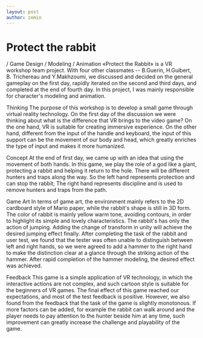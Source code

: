 ```yaml
---
layout: post
author: zemin 
---
```


# Protect the rabbit
/ Game Design / Modeling / Animation
«Protect the Rabbit» is a VR workshop team project. With four other classmates -- B.Guerin, H.Guibert, B. Trichereau and Y.Makhzoumi, we discussed and decided on the general gameplay on the first day, rapidly iterated on the second and third days, and completed at the end of fourth day. In this project, I was mainly responsible for character's modeling and animation.

Thinking
The purpose of this workshop is to develop a small game through virtual reality technology. On the first day of the discussion we were thinking about what is the difference that VR brings to the video game? On the one hand, VR is suitable for creating immersive experience. On the other hand, different from the input of the handle and keyboard, the input of this support can be the movement of our body and head, which greatly enriches the type of input and makes it more humanized.

Concept
At the end of first day, we came up with an idea that using the movement of both hands. In this game, we play the role of a god like a giant, protecting a rabbit and helping it return to the hole. There will be different hunters and traps along the way. So the left hand represents protection and can stop the rabbit; The right hand represents discipline and is used to remove hunters and traps from the path.

Game Art
In terms of game art, the environment mainly refers to the 2D cardboard style of Mario paper, while the rabbit's shape is still in 3D form. The color of rabbit is mainly yellow warm tone, avoiding contours, in order to highlight its simple and lovely characteristics. The rabbit's has only the action of jumping. Adding the change of transform in unity will achieve the desired jumping effect finally. After completing the task of the rabbit and user test, we found that the tester was often unable to distinguish between left and right hands, so we were agreed to add a hammer to the right hand to make the distinction clear at a glance through the striking action of the hammer. After rapid completion of the hammer modeling, the desired effect was achieved.

Feedback
This game is a simple application of VR technology, in which the interactive actions are not complex, and such cartoon style is suitable for the beginners of VR games. The final effect of this game reached our expectations, and most of the test feedback is positive. However, we also found from the feedback that the task of the game is slightly monotonous. If more factors can be added, for example the rabbit can walk around and the player needs to pay attention to the hunter beside him at any time, such improvement can greatly increase the challenge and playability of the game.
